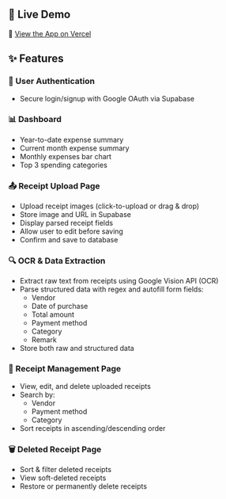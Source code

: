## 🚀 Live Demo

🔗 [View the App on Vercel](https://receiptionv1.vercel.app/)

## ✨ Features

### 👤 User Authentication

- Secure login/signup with Google OAuth via Supabase

### 📊 Dashboard

- Year-to-date expense summary
- Current month expense summary
- Monthly expenses bar chart
- Top 3 spending categories

### 📤 Receipt Upload Page

- Upload receipt images (click-to-upload or drag & drop)
- Store image and URL in Supabase
- Display parsed receipt fields
- Allow user to edit before saving
- Confirm and save to database

### 🔍 OCR & Data Extraction

- Extract raw text from receipts using Google Vision API (OCR)
- Parse structured data with regex and autofill form fields:
  - Vendor
  - Date of purchase
  - Total amount
  - Payment method
  - Category
  - Remark
- Store both raw and structured data

### 📁 Receipt Management Page

- View, edit, and delete uploaded receipts
- Search by:
  - Vendor
  - Payment method
  - Category
- Sort receipts in ascending/descending order

### 🗑️ Deleted Receipt Page

- Sort & filter deleted receipts
- View soft-deleted receipts
- Restore or permanently delete receipts
